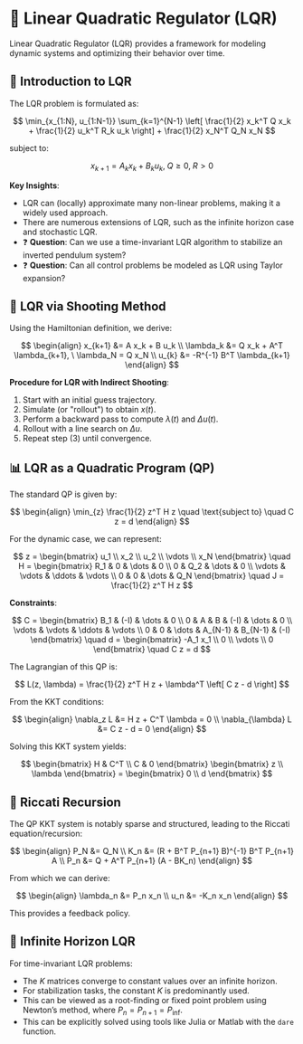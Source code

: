 # 🚀 Linear Quadratic Regulator (LQR)

Linear Quadratic Regulator (LQR) provides a framework for modeling dynamic systems and optimizing their behavior over time.

## 📖 Introduction to LQR

The LQR problem is formulated as:

$$
\min_{x_{1:N}, u_{1:N-1}} \sum_{k=1}^{N-1} \left[ \frac{1}{2} x_k^T Q x_k + \frac{1}{2} u_k^T R_k u_k  \right] + \frac{1}{2} x_N^T Q_N x_N
$$

subject to:

$$
x_{k+1} = A_k x_k + B_k u_k, \; Q \geq 0, \; R > 0
$$

**Key Insights**:
- LQR can (locally) approximate many non-linear problems, making it a widely used approach.
- There are numerous extensions of LQR, such as the infinite horizon case and stochastic LQR.
- ❓ **Question**: Can we use a time-invariant LQR algorithm to stabilize an inverted pendulum system?
- ❓ **Question**: Can all control problems be modeled as LQR using Taylor expansion?

## 🎯 LQR via Shooting Method

Using the Hamiltonian definition, we derive:

$$
\begin{align}
    x_{k+1} &= A x_k + B u_k \\
    \lambda_k &= Q x_k + A^T \lambda_{k+1}, \ \lambda_N = Q x_N \\
    u_{k} &= -R^{-1} B^T \lambda_{k+1}
\end{align}
$$

**Procedure for LQR with Indirect Shooting**:
1. Start with an initial guess trajectory.
2. Simulate (or "rollout") to obtain $x(t)$.
3. Perform a backward pass to compute $\lambda(t)$ and $\Delta u(t)$.
4. Rollout with a line search on $\Delta u$.
5. Repeat step (3) until convergence.

## 📊 LQR as a Quadratic Program (QP)

The standard QP is given by:

$$
\begin{align}
    \min_{z} \frac{1}{2} z^T H z \quad \text{subject to} \quad C z = d
\end{align}
$$

For the dynamic case, we can represent:

$$
z = \begin{bmatrix}
        u_1 \\
        x_2 \\
        u_2 \\
        \vdots \\
        x_N
    \end{bmatrix}
\quad
H = \begin{bmatrix}
        R_1 & 0   & \dots & 0 \\
        0   & Q_2 & \dots & 0 \\
        \vdots & \vdots & \ddots & \vdots \\
        0   & 0   & \dots & Q_N
    \end{bmatrix}
\quad
J = \frac{1}{2} z^T H z
$$

**Constraints**:

$$
C = \begin{bmatrix}
        B_1 & (-I)  & \dots   & 0 \\
        0   & A     & B     & (-I)  & \dots   & 0 \\
        \vdots & \vdots & \ddots & \vdots \\
        0   & 0     & \dots   & A_{N-1} & B_{N-1} & (-I)
    \end{bmatrix}
\quad
d = \begin{bmatrix}
        -A_1 x_1 \\
        0 \\
        \vdots \\
        0
    \end{bmatrix}
\quad
C z = d
$$

The Lagrangian of this QP is:

$$
L(z, \lambda) = \frac{1}{2} z^T H z + \lambda^T \left[ C z - d \right]
$$

From the KKT conditions:

$$
\begin{align}
    \nabla_z L &= H z + C^T \lambda = 0 \\
    \nabla_{\lambda} L &= C z - d = 0 
\end{align}
$$

Solving this KKT system yields:

$$
    \begin{bmatrix}
        H & C^T \\ 
        C & 0 
    \end{bmatrix}
    \begin{bmatrix}
        z \\
        \lambda
    \end{bmatrix}
    = 
    \begin{bmatrix}
        0 \\
        d
    \end{bmatrix}
$$

## 🔄 Riccati Recursion

The QP KKT system is notably sparse and structured, leading to the Riccati equation/recursion:

$$
\begin{align}
    P_N &= Q_N \\
    K_n &= (R + B^T P_{n+1} B)^{-1} B^T P_{n+1} A \\
    P_n &= Q + A^T P_{n+1} (A - BK_n)
\end{align}
$$

From which we can derive:

$$
\begin{align}
    \lambda_n &= P_n x_n \\
    u_n &= -K_n x_n 
\end{align}
$$

This provides a feedback policy.

## 🌌 Infinite Horizon LQR

For time-invariant LQR problems:
- The $K$ matrices converge to constant values over an infinite horizon.
- For stabilization tasks, the constant $K$ is predominantly used.
- This can be viewed as a root-finding or fixed point problem using Newton’s method, where $P_n=P_{n+1}=P_{\inf}$.
- This can be explicitly solved using tools like Julia or Matlab with the `dare` function.